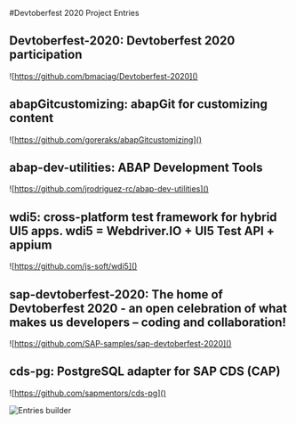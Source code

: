 #Devtoberfest 2020 Project Entries

## Devtoberfest-2020: Devtoberfest 2020 participation
![https://github.com/bmaciag/Devtoberfest-2020]()



## abapGitcustomizing: abapGit for customizing content
![https://github.com/goreraks/abapGitcustomizing]()



## abap-dev-utilities: ABAP Development Tools
![https://github.com/jrodriguez-rc/abap-dev-utilities]()



## wdi5: cross-platform test framework for hybrid UI5 apps. wdi5 &#x3D; Webdriver.IO + UI5 Test API + appium
![https://github.com/js-soft/wdi5]()



## sap-devtoberfest-2020: The home of Devtoberfest 2020 - an open celebration of what makes us developers – coding and collaboration! 
![https://github.com/SAP-samples/sap-devtoberfest-2020]()



## cds-pg: PostgreSQL adapter for SAP CDS (CAP)
![https://github.com/sapmentors/cds-pg]()


![Entries builder](https://github.com/sap-samples/sap-devtoberfest-2020/workflows/Entries%20builder/badge.svg)
